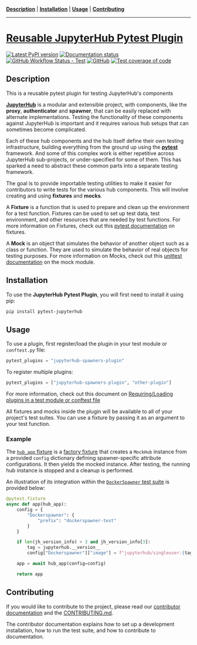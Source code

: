 **[Description](#description)** |
**[Installation](#installation)** |
**[Usage](#usage)** |
**[Contributing](#contributing)**

---

# [Reusable JupyterHub Pytest Plugin](https://github.com/jupyterhub/pytest-jupyterhub)

[![Latest PyPI version](https://img.shields.io/pypi/v/pytest-jupyterhub?logo=pypi)](https://pypi.python.org/pypi/pytest-jupyterhub)
[![Documentation status](https://img.shields.io/readthedocs/pytest-jupyterhub?logo=read-the-docs)](https://pytest-jupyterhub.readthedocs.io/en/latest/?badge=latest)
[![GitHub Workflow Status - Test](https://img.shields.io/github/actions/workflow/status/jupyterhub/pytest-jupyterhub/test.yml?logo=github&label=tests&branch=main)](https://github.com/jupyterhub/pytest-jupyterhub/actions)
[![GitHub](https://img.shields.io/badge/issue_tracking-github-blue?logo=github)](https://github.com/jupyterhub/pytest-jupyterhub/issues)
[![Test coverage of code](https://codecov.io/gh/jupyterhub/pytest-jupyterhub/branch/main/graph/badge.svg)](https://codecov.io/gh/jupyterhub/pytest-jupyterhub)

## Description

This is a reusable pytest plugin for testing JupyterHub's components

[**JupyterHub**](https://github.com/jupyterhub/jupyterhub) is a modular and extensible project, with components, like the **proxy**, **authenticator** and **spawner**, that can be easily replaced with alternate implementations. Testing the functionality of these components against JupyterHub is important and it requires various hub setups that can sometimes become complicated.

Each of these hub components and the hub itself define their own testing infrastructure, building everything from the ground up using the [**pytest**](https://docs.pytest.org/en/stable/) framework. And some of this complex work is either repetitive across JupyterHub sub-projects, or under-specified for some of them. This has sparked a need to abstract these common parts into a separate testing framework.

The goal is to provide importable testing utilities to make it easier for contributors to write tests for the various hub components.
This will involve creating and using **fixtures** and **mocks**.

A **Fixture** is a function that is used to prepare and clean up the environment for a test function. Fixtures can be used to set up test data, test environment, and other resources that are needed by test functions.
For more information on Fixtures, check out this [pytest documentation](https://docs.pytest.org/en/latest/explanation/fixtures.html) on fixtures.

A **Mock** is an object that simulates the behavior of another object such as a class or function. They are used to simulate the behavior of real objects for testing purposes.
For more information on Mocks, check out this [unittest documentation](https://docs.python.org/3/library/unittest.mock.html) on the mock module.

## Installation

To use the **JupyterHub Pytest Plugin**, you will first need to install it using pip:

```bash
pip install pytest-jupyterhub
```

## Usage

To use a plugin, first register/load the plugin in your test module or `conftest.py` file:

```python
pytest_plugins = "jupyterhub-spawners-plugin"
```

To register multiple plugins:

```python
pytest_plugins = ["jupyterhub-spawners-plugin", "other-plugin"]
```

For more information, check out this document on [Requiring/Loading plugins in a test module or conftest file](https://docs.pytest.org/en/stable/how-to/writing_plugins.html#requiring-loading-plugins-in-a-test-module-or-conftest-file)

All fixtures and mocks inside the plugin will be available to all of your project's test suites. You can use a fixture by passing it as an argument to your test function.

### Example

The [`hub_app` fixture](https://github.com/jupyterhub/pytest-jupyterhub/blob/829aad654cb69de56b227c7177a844a0b5ea8485/pytest_jupyterhub/jupyterhub_spawners.py#L42) is a [factory fixture](https://docs.pytest.org/en/latest/how-to/fixtures.html#factories-as-fixtures) that creates a `MockHub` instance from a provided `config` dictionary defining spawner-specific attribute configurations. It then yields the mocked instance. After testing, the running hub instance is stopped and a cleanup is performed.

An illustration of its integration within the [`DockerSpawner` test suite](https://github.com/jupyterhub/dockerspawner/blob/af2da8d06898406816193f7a68b21b776fc909b6/tests/conftest.py#L71) is provided below:

```python
@pytest.fixture
async def app(hub_app):
    config = {
        "Dockerspawner": {
            "prefix": "dockerspawner-test"
        }
    }

    if len(jh_version_info) > 3 and jh_version_info[3]:
        tag = jupyterhub.__version__
        config["Dockerspawner"]["image"] = f"jupyterhub/singleuser:{tag}"

    app = await hub_app(config=config)

    return app
```

## Contributing

If you would like to contribute to the project, please read our [contributor documentation](https://pytest-jupyterhub.readthedocs.io/en/latest/contributing/index.html) and the [CONTRIBUTING.md](https://github.com/jupyterhub/pytest-jupyterhub/blob/main/CONTRIBUTING.md).

The contributor documentation explains how to set up a development installation, how to run the test suite, and how to contribute to documentation.
